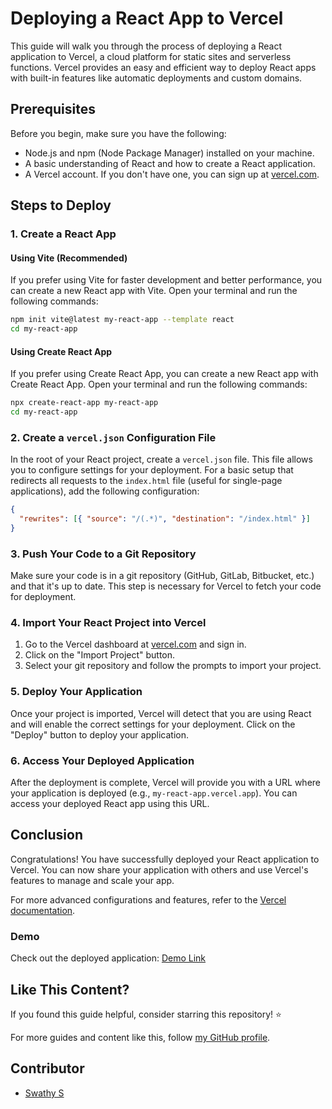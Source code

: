 # Deploying a React App to Vercel

This guide will walk you through the process of deploying a React application to Vercel, a cloud platform for static sites and serverless functions. Vercel provides an easy and efficient way to deploy React apps with built-in features like automatic deployments and custom domains.

## Prerequisites

Before you begin, make sure you have the following:

- Node.js and npm (Node Package Manager) installed on your machine.
- A basic understanding of React and how to create a React application.
- A Vercel account. If you don't have one, you can sign up at [vercel.com](https://vercel.com).

## Steps to Deploy

### 1. Create a React App

#### Using Vite (Recommended)

If you prefer using Vite for faster development and better performance, you can create a new React app with Vite. Open your terminal and run the following commands:

```bash
npm init vite@latest my-react-app --template react
cd my-react-app
```

#### Using Create React App

If you prefer using Create React App, you can create a new React app with Create React App. Open your terminal and run the following commands:

```bash
npx create-react-app my-react-app
cd my-react-app
```

### 2. Create a `vercel.json` Configuration File

In the root of your React project, create a `vercel.json` file. This file allows you to configure settings for your deployment. For a basic setup that redirects all requests to the `index.html` file (useful for single-page applications), add the following configuration:

```json
{
  "rewrites": [{ "source": "/(.*)", "destination": "/index.html" }]
}
```

### 3. Push Your Code to a Git Repository

Make sure your code is in a git repository (GitHub, GitLab, Bitbucket, etc.) and that it's up to date. This step is necessary for Vercel to fetch your code for deployment.

### 4. Import Your React Project into Vercel

1. Go to the Vercel dashboard at [vercel.com](https://vercel.com) and sign in.
2. Click on the "Import Project" button.
3. Select your git repository and follow the prompts to import your project.

### 5. Deploy Your Application

Once your project is imported, Vercel will detect that you are using React and will enable the correct settings for your deployment. Click on the "Deploy" button to deploy your application.

### 6. Access Your Deployed Application

After the deployment is complete, Vercel will provide you with a URL where your application is deployed (e.g., `my-react-app.vercel.app`). You can access your deployed React app using this URL.

## Conclusion

Congratulations! You have successfully deployed your React application to Vercel. You can now share your application with others and use Vercel's features to manage and scale your app.

For more advanced configurations and features, refer to the [Vercel documentation](https://vercel.com/docs).

### Demo

Check out the deployed application: [Demo Link](https://my-react-app-drab-eight.vercel.app/)

## Like This Content?

If you found this guide helpful, consider starring this repository! ⭐️

For more guides and content like this, follow [my GitHub profile](https://github.com/PugazharasanC).

## Contributor

- [Swathy S](https://github.com/Swathysuriyababu12)
